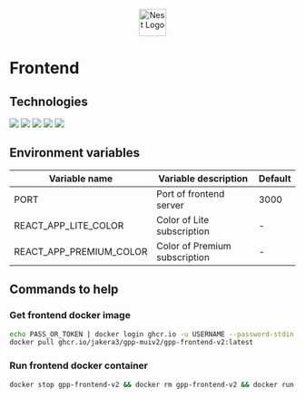 <p  align="center">
    <a  href="http://gpplanet.ru"  target="blank">
        <img  src="https://i.postimg.cc/zvh4Lgvf/fulllogo.png"  height="48"  alt="Nest Logo" />
    </a>
</p>

# Frontend

## Technologies

![](https://img.shields.io/badge/TypeScript-404D59?style=flat&logo=typescript)
![](https://img.shields.io/badge/React-404D59?style=flat&logo=react)
![](https://img.shields.io/badge/GraphQL-404D59?style=flat&logo=graphql&logoColor=e10098)
![](https://img.shields.io/badge/Docker-404D59?style=flat&logo=docker)
![](https://img.shields.io/badge/Redux-404D59?style=flat&logo=redux&logoColor=e10098)

## Environment variables

| Variable name               | Variable description          | Default |
|-----------------------------|-------------------------------|---------|
| PORT                        | Port of frontend server       | 3000    |
| REACT_APP_LITE_COLOR        | Color of Lite subscription    | -       |
| REACT_APP_PREMIUM_COLOR     | Color of Premium subscription | -       |


## Commands to help

### Get frontend docker image

```bash
echo PASS_OR_TOKEN | docker login ghcr.io -u USERNAME --password-stdin
docker pull ghcr.io/jakera3/gpp-muiv2/gpp-frontend-v2:latest
```

### Run frontend docker container

```bash
docker stop gpp-frontend-v2 && docker rm gpp-frontend-v2 && docker run --name gpp-frontend-v2 -d --restart unless-stopped -p 4200:4200 ghcr.io/jakera3/gpp-muiv2/gpp-frontend-v2:latest
```
